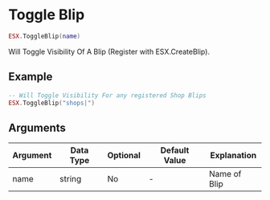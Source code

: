 # Toggle Blip

```lua
ESX.ToggleBlip(name)
```

Will Toggle Visibility Of A Blip (Register with ESX.CreateBlip).

## Example

```lua
-- Will Toggle Visibility For any registered Shop Blips
ESX.ToggleBlip("shops|")
```

## Arguments

|   **Argument**   |  **Data Type** | **Optional** |      **Default Value**       |       **Explanation**       |
|--------------|------------|----------|--------------------------|-----------------|
|  name        |  string    | No       | -                        | Name of Blip    |
